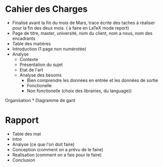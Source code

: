 # __Cahier des Charges__

* Finalisé avant la fin du mois de Mars, trace écrite des taches à réaliser pour la fin des deux mois. ( à faire en LaTeX mode report)
* Page de titre, master, université, nom du client, nom a nous, nom des encadrants
* Table des matières
* Introduction (1 page non numérotée) 
* Analyse 
	* Contexte
	* Présentation du sujet 
	* Etat de l'art
    * Analyse des besoins 
		* Bien comprendre les données en entrée et les données de sortie
		* Fonctionelle
		* Non fonctionelle (choix des librairies, du language))

Organisation 
	* Diagramme de gant 
	
# __Rapport__

* Table des mat
* Intro
* Analyse (ce que l'on doit faire)
* Conception (comment on a prévu de le faire) 
* Realisation (comment on a fais pour le faire)
* Conclusion
